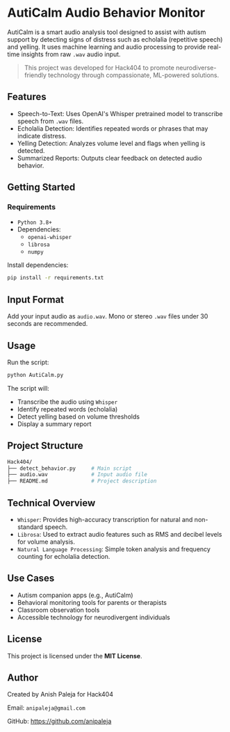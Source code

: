 # AutiCalm Audio Behavior Monitor

AutiCalm is a smart audio analysis tool designed to assist with autism support by detecting signs of distress such as echolalia (repetitive speech) and yelling. It uses machine learning and audio processing to provide real-time insights from raw `.wav` audio input.

> This project was developed for Hack404 to promote neurodiverse-friendly technology through compassionate, ML-powered solutions.

## Features

- Speech-to-Text: Uses OpenAI's Whisper pretrained model to transcribe speech from `.wav` files.
- Echolalia Detection: Identifies repeated words or phrases that may indicate distress.
- Yelling Detection: Analyzes volume level and flags when yelling is detected.
- Summarized Reports: Outputs clear feedback on detected audio behavior.

## Getting Started

### Requirements

- `Python 3.8+`
- Dependencies:
  - `openai-whisper`
  - `librosa`
  - `numpy`

Install dependencies:

```bash
pip install -r requirements.txt
```

## Input Format

Add your input audio as `audio.wav`. Mono or stereo `.wav` files under 30 seconds are recommended.

## Usage

Run the script:

```bash
python AutiCalm.py
```

The script will:

- Transcribe the audio using `Whisper`
- Identify repeated words (echolalia)
- Detect yelling based on volume thresholds
- Display a summary report

## Project Structure
```bash
Hack404/
├── detect_behavior.py     # Main script
├── audio.wav              # Input audio file
├── README.md              # Project description
```

## Technical Overview

- `Whisper`: Provides high-accuracy transcription for natural and non-standard speech.
- `Librosa`: Used to extract audio features such as RMS and decibel levels for volume analysis.
- `Natural Language Processing`: Simple token analysis and frequency counting for echolalia detection.

## Use Cases
- Autism companion apps (e.g., AutiCalm)
- Behavioral monitoring tools for parents or therapists
- Classroom observation tools
- Accessible technology for neurodivergent individuals

## License
This project is licensed under the **MIT License**.

## Author
Created by Anish Paleja for Hack404

Email: `anipaleja@gmail.com`

GitHub: https://github.com/anipaleja



